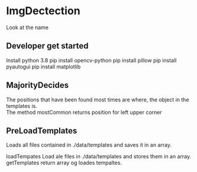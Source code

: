 # ImgDectection
Look at the name


## Developer get started
Install python 3.8
pip install opencv-python
pip install pillow
pip install pyautogui
pip install matplotlib

## MajorityDecides
The positions that have been found most times are where, the object in the templates is.  
The method mostCommon returns position for left upper corner  

## PreLoadTemplates
Loads all files contained in ./data/templates and saves it in an array.  

loadTempates Load ale files in ./data/templates and stores them in an array.  
getTemplates return array og loades tempaltes.  
